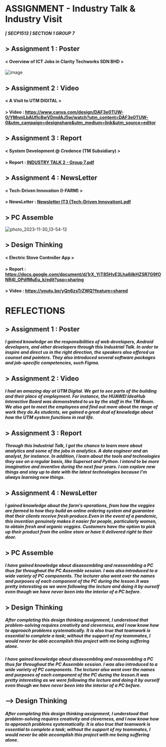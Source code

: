 # ASSIGNMENT - Industry Talk & Industry Visit
##### [ SECP1513 ] SECTION 1 GROUP 7 
## > Assignment 1 : Poster
#### < Overview of ICT Jobs in Clarity Techworks SDN BHD >
  ![image](https://github.com/leomxue/eportfolio.github.io/assets/147922134/a90a32cb-e8c1-4f2e-9bb3-432a8660654f)

## > Assignment 2 : Video
#### < A Visit to UTM DIGITAL >
 #### > Video : https://www.canva.com/design/DAF3e0TUW-0/YMnniLbAUflc8wVDmdAJ5w/watch?utm_content=DAF3e0TUW-0&utm_campaign=designshare&utm_medium=link&utm_source=editor

## > Assignment 3 : Report
#### < System Development @ Credence (TM Subsidiary) >
 #### > Report : [INDUSTRY TALK 2 - Group 7.pdf](https://github.com/leomxue/eportfolio.github.io/files/13897318/INDUSTRY.TALK.2.-.Group.7.pdf)

## > Assignment 4 : NewsLetter
#### < Tech-Driven Innovation (I-FARM) >
 #### > NewsLetter : [Newsletter IT3 (Tech-Driven Innovation).pdf](https://github.com/leomxue/eportfolio.github.io/files/14032995/Newsletter.IT3.Tech-Driven.Innovation.pdf)

 
## > PC Assemble
![photo_2023-11-30_13-54-12](https://github.com/leomxue/eportfolio.github.io/assets/147922134/b4c4b19c-8f0f-4fc3-a233-1c7e01aeea2e)

## > Design Thinking
#### < Electric Stove Controller App >
 #### > Report : https://docs.google.com/document/d/1rX_YiT85HvE3Lha6ilkHZSR7G9fONR4I_OPdfMuEu_k/edit?usp=sharing
 #### > Video : https://youtu.be/yQn6zsTrZWQ?feature=shared

# REFLECTIONS 
## > Assignment 1 : Poster
##### I gained knowledge on the responsibilities of web developers, Android developers, and other developers through this Industrial Talk. In order to inspire and direct us in the right direction, the speakers also offered us counsel and pointers. They also introduced several software packages and job-specific competencies, such Figma.

## > Assignment 2 : Video
##### I had an amazing day at UTM Digital. We get to see parts of the building and their place of employment. For instance, the HUAWEI IdeaHub Interactive Board was demonstrated to us by the staff in the TM Room. We also got to meet the employees and find out more about the range of work they do.As students, we gained a great deal of knowledge about how the UTM system functions in real life.

## > Assignment 3 : Report
##### Through this Industrial Talk, I got the chance to learn more about analytics and some of the jobs in analytics. A data engineer and an analyst, for instance. In addition, I learn about the tools and technologies they use on a regular basis, like Superset and Python. I intend to be more imaginative and inventive during the next four years. I can explore new things and stay up to date with the latest technologies because I'm always learning new things.

## > Assignment 4 : NewsLetter
##### I gained knowledge about the farm's operations, from how the veggies are farmed to how they build an online ordering system and guarantee that their clients receive fresh produce.Even in the event of a pandemic, this invention genuinely makes it easier for people, particularly women, to obtain fresh and organic veggies. Customers have the option to pick up their product from the online store or have it delivered right to their door.
## > PC Assemble
##### I have gained knowledge about disassembling and reassembling a PC thus far throughout the PC Assemble session. I was also introduced to a wide variety of PC components. The lecturer also went over the names and purposes of each component of the PC during the lesson.It was pretty interesting as we were following the lecture and doing it by ourself even though we have never been into the interior of a PC before.

## > Design Thinking
##### After completing this design thinking assignment, I understood that problem-solving requires creativity and cleverness, and I now know how to approach problems systematically. It is also true that teamwork is essential to complete a task; without the support of my teammates, I would never be able accomplish this project with me being suffering alone.

##### I have gained knowledge about disassembling and reassembling a PC thus far throughout the PC Assemble session. I was also introduced to a wide variety of PC components. The lecturer also went over the names and purposes of each component of the PC during the lesson.It was pretty interesting as we were following the lecture and doing it by ourself even though we have never been into the interior of a PC before.

## --> Design Thinking
##### After completing this design thinking assignment, I understood that problem-solving requires creativity and cleverness, and I now know how to approach problems systematically. It is also true that teamwork is essential to complete a task; without the support of my teammates, I would never be able accomplish this project with me being suffering alone.
